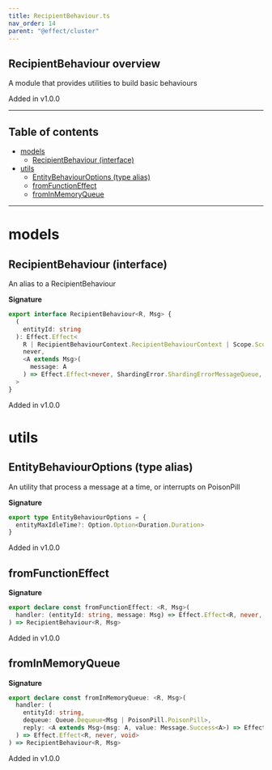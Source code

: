 ```yaml
---
title: RecipientBehaviour.ts
nav_order: 14
parent: "@effect/cluster"
---
```


## RecipientBehaviour overview

A module that provides utilities to build basic behaviours

Added in v1.0.0

---

<h2 class="text-delta">Table of contents</h2>

- [models](#models)
  - [RecipientBehaviour (interface)](#recipientbehaviour-interface)
- [utils](#utils)
  - [EntityBehaviourOptions (type alias)](#entitybehaviouroptions-type-alias)
  - [fromFunctionEffect](#fromfunctioneffect)
  - [fromInMemoryQueue](#frominmemoryqueue)

---

# models

## RecipientBehaviour (interface)

An alias to a RecipientBehaviour

**Signature**

```ts
export interface RecipientBehaviour<R, Msg> {
  (
    entityId: string
  ): Effect.Effect<
    R | RecipientBehaviourContext.RecipientBehaviourContext | Scope.Scope,
    never,
    <A extends Msg>(
      message: A
    ) => Effect.Effect<never, ShardingError.ShardingErrorMessageQueue, MessageState.MessageState<Message.Success<A>>>
  >
}
```

Added in v1.0.0

# utils

## EntityBehaviourOptions (type alias)

An utility that process a message at a time, or interrupts on PoisonPill

**Signature**

```ts
export type EntityBehaviourOptions = {
  entityMaxIdleTime?: Option.Option<Duration.Duration>
}
```

Added in v1.0.0

## fromFunctionEffect

**Signature**

```ts
export declare const fromFunctionEffect: <R, Msg>(
  handler: (entityId: string, message: Msg) => Effect.Effect<R, never, MessageState.MessageState<Message.Success<Msg>>>
) => RecipientBehaviour<R, Msg>
```

Added in v1.0.0

## fromInMemoryQueue

**Signature**

```ts
export declare const fromInMemoryQueue: <R, Msg>(
  handler: (
    entityId: string,
    dequeue: Queue.Dequeue<Msg | PoisonPill.PoisonPill>,
    reply: <A extends Msg>(msg: A, value: Message.Success<A>) => Effect.Effect<never, never, void>
  ) => Effect.Effect<R, never, void>
) => RecipientBehaviour<R, Msg>
```

Added in v1.0.0
